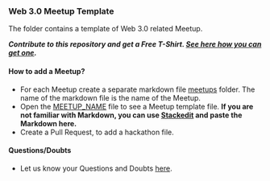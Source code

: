 ### Web 3.0 Meetup Template

The folder contains a template of Web 3.0 related Meetup.

***Contribute to this repository and get a Free T-Shirt. [See here how you can get one](https://hacktoberfest.digitalocean.com/faq#general).***

#### How to add a Meetup?

- For each Meetup create a separate markdown file [meetups](../meetups) folder. The name of the markdown file is the name of the Meetup.
- Open the [MEETUP_NAME](./MEETUP_NAME.md) file to see a Meetup template file.
**If you are not familiar with Markdown, you can use [Stackedit](https://stackedit.io/app#) and paste the Markdown here.** 
- Create a Pull Request, to add a hackathon file.

#### Questions/Doubts
- Let us know your Questions and Doubts [here](https://github.com/simpleaswater/resources/issues/new).